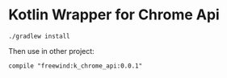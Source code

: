 Kotlin Wrapper for Chrome Api
============================

```
./gradlew install
```

Then use in other project:

```
compile "freewind:k_chrome_api:0.0.1"
```